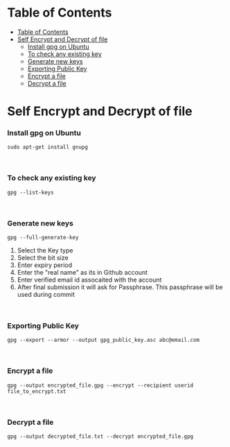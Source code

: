 # Table of Contents
- [Table of Contents](#table-of-contents)
- [Self Encrypt and Decrypt of file](#self-encrypt-and-decrypt-of-file)
    - [Install gpg on Ubuntu](#install-gpg-on-ubuntu)
    - [To check any existing key](#to-check-any-existing-key)
    - [Generate new keys](#generate-new-keys)
    - [Exporting Public Key](#exporting-public-key)
    - [Encrypt a file](#encrypt-a-file)
    - [Decrypt a file](#decrypt-a-file)

# Self Encrypt and Decrypt of file
### Install gpg on Ubuntu
```
sudo apt-get install gnupg
```
</br>

### To check any existing key
```
gpg --list-keys
```
</br>

### Generate new keys
```
gpg --full-generate-key
```

1. Select the Key type
2. Select the bit size
3. Enter expiry period
4. Enter the "real name" as its in Github account
5. Enter verified email id assocaited with the account
6. After final submission it will ask for Passphrase. This passphrase will be used during commit
</br>

### Exporting Public Key
```
gpg --export --armor --output gpg_public_key.asc abc@email.com
```
</br>

### Encrypt a file
```
gpg --output encrypted_file.gpg --encrypt --recipient userid file_to_encrypt.txt
```
</br>

### Decrypt a file
```
gpg --output decrypted_file.txt --decrypt encrypted_file.gpg
```
</br>